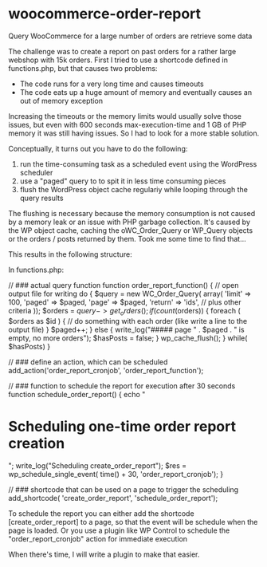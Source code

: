 # woocommerce-order-report
Query WooCommerce for a large number of orders are retrieve some data

The challenge was to create a report on past orders for a rather large webshop with 15k orders.
First I tried to use a shortcode defined in functions.php, but that causes two problems:
- The code runs for a very long time and causes timeouts
- The code eats up a huge amount of memory and eventually causes an out of memory exception

Increasing the timeouts or the memory limits would usually solve those issues, but even with 600 seconds max-execution-time and 1 GB of PHP memory it was still having issues. So I had to look for a more stable solution.

Conceptually, it turns out you have to do the following:
1. run the time-consuming task as a scheduled event using the WordPress scheduler
2. use a "paged" query to to spit it in less time consuming pieces
3. flush the WordPress object cache regulariy while looping through the query results

The flushing is necessary because the memory consumption is not caused by a memory leak or an issue with PHP garbage collection. It's caused by the WP object cache, caching the oWC_Order_Query or WP_Query objects or the orders / posts returned by them. Took me some time to find that...

This results in the following structure:

In functions.php:

// ### actual query function
function order_report_function() {
  // open output file for writing
  do {
    $query = new WC_Order_Query( array(
			'limit' => 100,
			'paged' => $paged,
			'page' => $paged,
			'return' => 'ids',
      // plus other criteria
		));
		$orders = $query->get_orders();
    if(count($orders)) {
      foreach ( $orders as $id ) {
        // do something with each order (like write a line to the output file)
      } 
      $paged++;
    } else {
      write_log("##### page " . $paged . " is empty, no more orders");
      $hasPosts = false;
    }
		wp_cache_flush();
  } while( $hasPosts)
}

// ### define an action, which can be scheduled
add_action('order_report_cronjob', 'order_report_function');

// ### function to schedule the report for execution after 30 seconds
function schedule_order_report() {
	echo "<h1>Scheduling one-time order report creation</h1>";
	write_log("Scheduling create_order_report");
	$res = wp_schedule_single_event( time() + 30, 'order_report_cronjob');
}

// ### shortcode that can be used on a page to trigger the scheduling
add_shortcode( 'create_order_report', 'schedule_order_report');

To schedule the report you can either add the shortcode [create_order_report] to a page, so that the event will be schedule when the page is loaded.
Or you use a plugin like WP Control to schedule the "order_report_cronjob" action for immediate execution

When there's time, I will write a plugin to make that easier.
